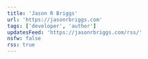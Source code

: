 ```yaml
---
title: 'Jason R Briggs'
url: 'https://jasonrbriggs.com'
tags: ['developer', 'author']
updatesFeed: 'https://jasonrbriggs.com/rss/'
nsfw: false
rss: true
---
```

